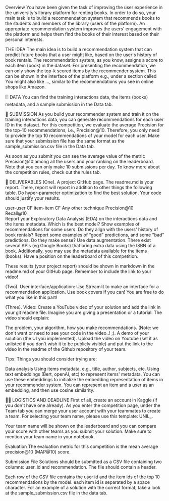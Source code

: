 Overview
You have been given the task of improving the user experience in the university's library platform for renting books. In order to do so, your main task is to build a recommendation system that recommends books to the students and members of the library (users of the platform). An appropriate recommendation system improves the users' engagement with the platform and helps them find the books of their interest based on their personal interests.

THE IDEA
The main idea is to build a recommendation system that can predict future books that a user might like, based on the user's history of book rentals. The recommendation system, as you know, assigns a score to each item (book) in the dataset. For presenting the recommendation, we can only show the top-k scored items by the recommender system. This can be shown in the interface of the platform e.g., under a section called You might also like …, similar to the recommendations you see in online shops like Amazon.

🗄 DATA
You can find the training interactions data, the items (books) metadata, and a sample submission in the Data tab.

🚀 SUBMISSION
As you build your recommender system and train it on the training interactions data, you can generate recommendations for each user ID in the dataset. For this competition, we evaluate the average Precision for the top-10 recommendations, i.e., Precision@10. Therefore, you only need to provide the top 10 recommendations of your model for each user. Make sure that your submission file has the same format as the sample_submission.csv file in the Data tab.

As soon as you submit you can see the average value of the metric Precision@10 among all the users and your ranking on the leaderboard. Note that you can only make 10 submissions per day. To know more about the competition rules, check out the rules tab.

🚚 DELIVERABLES
(One). A project GitHub page. The readme.md is your report. There, report will report in addition to other things the following table. Do hyper-parameter optimization to find the best solution. Your code should justify your results.

user-user CF	item-item CF	Any other technique
Precision@10			
Recall@10			
Report your Exploratory Data Analysis (EDA) on the interactions data and the items metadata.
Which is the best model?
Show examples of recommendations for some users. Do they align with the users' history of book rentals? Report some examples of “good” predictions, and some "bad" predictions. Do they make sense?
Use data augmentation. There exist several APIs (eg Google Books) that bring extra data using the ISBN of a book. Additionally, you may use the metadata available for the items (books).
Have a position on the leaderboard of this competition.

These results (your project report) should be shown in markdown in the readme.md of your GitHub page. Remember to include the link to your video!

(Two). User interface/application: Use Streamlit to make an interface for a recommendation application. Use book covers if you can! You are free to do what you like in this part!

(Three). Video: Create a YouTube video of your solution and add the link in your git readme file. Imagine you are giving a presentation or a tutorial. The video should explain:

The problem, your algorithm, how you make recommendations. (Note: we don't want or need to see your code in the video..! ;).
A demo of your solution (the UI you implemented).
Upload the video on Youtube (set it as unlisted if you don't wish it to be publicly visible) and put the link to the video in the readme of the Github repository of your team.

Tips:
Things you should consider trying are:

Data analysis
Using items metadata, e.g., title, author, subjects, etc.
Using text embeddings (Bert, openAI, etc) to represent items' metadata. You can use these embeddings to initialize the embedding representation of items in your recommender system. You can represent an item and a user as an embedding, and then use cosine similarity.

👩‍💻 LOGISTICS AND DEADLINE
First of all, create an account in Kaggle (if you don't have one already). As you enter the competition page, under the Team tab you can merge your user account with your teammates to create a team. For selecting your team name, please use this template: UNIL_<your team name>.

Your team name will be shown on the leaderboard and you can compare your score with other teams as you submit your solution. Make sure to mention your team name in your notebook.

Evaluation
The evaluation metric for this competition is the mean average precision@10 (MAP@10) score.

Submission File
Solutions should be submitted as a CSV file containing two columns: user_id and recommendation. The file should contain a header.

Each row of the CSV file contains the user id and the item ids of the top 10 recommendations by the model. each item id is separated by a space character. For an example of a solution with the correct format, take a look at the sample_submission.csv file in the data tab.
